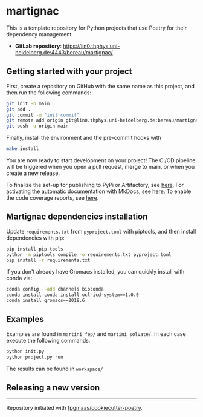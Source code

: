 # martignac

This is a template repository for Python projects that use Poetry for their dependency management.

- **GitLab repository**: <https://lin0.thphys.uni-heidelberg.de:4443/bereau/martignac/>

## Getting started with your project

First, create a repository on GitHub with the same name as this project, and then run the following commands:

``` bash
git init -b main
git add .
git commit -m "init commit"
git remote add origin git@lin0.thphys.uni-heidelberg.de:bereau/martignac.git
git push -u origin main
```

Finally, install the environment and the pre-commit hooks with 

```bash
make install
```

You are now ready to start development on your project! The CI/CD
pipeline will be triggered when you open a pull request, merge to main,
or when you create a new release.

To finalize the set-up for publishing to PyPi or Artifactory, see
[here](https://fpgmaas.github.io/cookiecutter-poetry/features/publishing/#set-up-for-pypi).
For activating the automatic documentation with MkDocs, see
[here](https://fpgmaas.github.io/cookiecutter-poetry/features/mkdocs/#enabling-the-documentation-on-github).
To enable the code coverage reports, see [here](https://fpgmaas.github.io/cookiecutter-poetry/features/codecov/).

## Martignac dependencies installation 

Update `requirements.txt` from `pyproject.toml` with piptools, and then install dependencies with pip:

```bash
pip install pip-tools
python -m piptools compile -o requirements.txt pyproject.toml
pip install -r requirements.txt
```

If you don't already have Gromacs installed, you can quickly install with conda via:

```bash
conda config --add channels bioconda
conda install conda install ocl-icd-system==1.0.0
conda install gromacs==2018.6
```

## Examples 

Examples are found in `martini_fep/` and  `martini_solvate/`. In each case execute the following commands:
```bash
python init.py
python project.py run
``` 

The results can be found in `workspace/`

## Releasing a new version



---

Repository initiated with [fpgmaas/cookiecutter-poetry](https://github.com/fpgmaas/cookiecutter-poetry).
